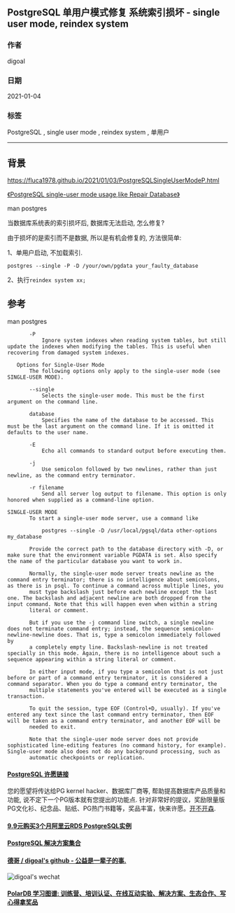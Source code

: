 ## PostgreSQL 单用户模式修复 系统索引损坏 - single user mode, reindex system   
  
### 作者  
digoal  
  
### 日期  
2021-01-04   
  
### 标签  
PostgreSQL , single user mode , reindex system , 单用户    
  
----  
  
## 背景  
https://fluca1978.github.io/2021/01/03/PostgreSQLSingleUserModeP.html  
  
[《PostgreSQL single-user mode usage,like Repair Database》](../201012/20101210_01.md)    
  
man postgres  
  
当数据库系统表的索引损坏后, 数据库无法启动, 怎么修复?  
  
由于损坏的是索引而不是数据, 所以是有机会修复的, 方法很简单:  
  
1、单用户启动, 不加载索引.  
  
```  
postgres --single -P -D /your/own/pgdata your_faulty_database  
```  
  
2、执行```reindex system xx;```  
  
## 参考  
man postgres  
  
```  
       -P  
           Ignore system indexes when reading system tables, but still update the indexes when modifying the tables. This is useful when recovering from damaged system indexes.  
  
   Options for Single-User Mode  
       The following options only apply to the single-user mode (see SINGLE-USER MODE).  
  
       --single  
           Selects the single-user mode. This must be the first argument on the command line.  
  
       database  
           Specifies the name of the database to be accessed. This must be the last argument on the command line. If it is omitted it defaults to the user name.  
  
       -E  
           Echo all commands to standard output before executing them.  
  
       -j  
           Use semicolon followed by two newlines, rather than just newline, as the command entry terminator.  
  
       -r filename  
           Send all server log output to filename. This option is only honored when supplied as a command-line option.  
```  
  
```  
SINGLE-USER MODE  
       To start a single-user mode server, use a command like  
  
           postgres --single -D /usr/local/pgsql/data other-options my_database  
  
       Provide the correct path to the database directory with -D, or make sure that the environment variable PGDATA is set. Also specify the name of the particular database you want to work in.  
  
       Normally, the single-user mode server treats newline as the command entry terminator; there is no intelligence about semicolons, as there is in psql. To continue a command across multiple lines, you  
       must type backslash just before each newline except the last one. The backslash and adjacent newline are both dropped from the input command. Note that this will happen even when within a string  
       literal or comment.  
  
       But if you use the -j command line switch, a single newline does not terminate command entry; instead, the sequence semicolon-newline-newline does. That is, type a semicolon immediately followed by  
       a completely empty line. Backslash-newline is not treated specially in this mode. Again, there is no intelligence about such a sequence appearing within a string literal or comment.  
  
       In either input mode, if you type a semicolon that is not just before or part of a command entry terminator, it is considered a command separator. When you do type a command entry terminator, the  
       multiple statements you've entered will be executed as a single transaction.  
  
       To quit the session, type EOF (Control+D, usually). If you've entered any text since the last command entry terminator, then EOF will be taken as a command entry terminator, and another EOF will be  
       needed to exit.  
  
       Note that the single-user mode server does not provide sophisticated line-editing features (no command history, for example). Single-user mode also does not do any background processing, such as  
       automatic checkpoints or replication.  
```  
  
  
#### [PostgreSQL 许愿链接](https://github.com/digoal/blog/issues/76 "269ac3d1c492e938c0191101c7238216")
您的愿望将传达给PG kernel hacker、数据库厂商等, 帮助提高数据库产品质量和功能, 说不定下一个PG版本就有您提出的功能点. 针对非常好的提议，奖励限量版PG文化衫、纪念品、贴纸、PG热门书籍等，奖品丰富，快来许愿。[开不开森](https://github.com/digoal/blog/issues/76 "269ac3d1c492e938c0191101c7238216").  
  
  
#### [9.9元购买3个月阿里云RDS PostgreSQL实例](https://www.aliyun.com/database/postgresqlactivity "57258f76c37864c6e6d23383d05714ea")
  
  
#### [PostgreSQL 解决方案集合](https://yq.aliyun.com/topic/118 "40cff096e9ed7122c512b35d8561d9c8")
  
  
#### [德哥 / digoal's github - 公益是一辈子的事.](https://github.com/digoal/blog/blob/master/README.md "22709685feb7cab07d30f30387f0a9ae")
  
  
![digoal's wechat](../pic/digoal_weixin.jpg "f7ad92eeba24523fd47a6e1a0e691b59")
  
  
#### [PolarDB 学习图谱: 训练营、培训认证、在线互动实验、解决方案、生态合作、写心得拿奖品](https://www.aliyun.com/database/openpolardb/activity "8642f60e04ed0c814bf9cb9677976bd4")
  
